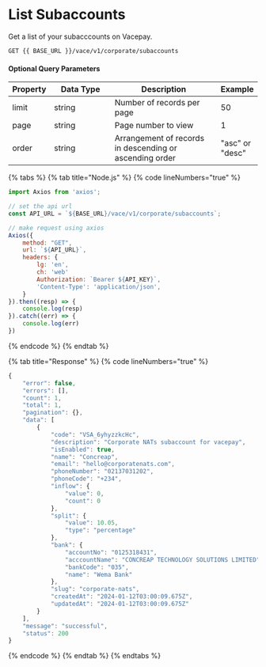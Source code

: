 # List Subaccounts

Get a list of your subacccounts on Vacepay.&#x20;

```
GET {{ BASE_URL }}/vace/v1/corporate/subaccounts
```

#### Optional Query Parameters

<table><thead><tr><th>Property</th><th width="158">Data Type</th><th width="279">Description</th><th>Example</th></tr></thead><tbody><tr><td>limit</td><td>string</td><td>Number of records per page</td><td>50</td></tr><tr><td>page</td><td>string</td><td>Page number to view</td><td>1</td></tr><tr><td>order</td><td>string</td><td>Arrangement of records in descending or ascending order</td><td>"asc" or "desc"</td></tr></tbody></table>

{% tabs %}
{% tab title="Node.js" %}
{% code lineNumbers="true" %}
```javascript
import Axios from 'axios';

// set the api url
const API_URL = `${BASE_URL}/vace/v1/corporate/subaccounts`;

// make request using axios
Axios({
    method: "GET",
    url: `${API_URL}`,
    headers: {
        lg: 'en',
        ch: 'web'
        Authorization: `Bearer ${API_KEY}`,
        'Content-Type': 'application/json',
    }
}).then((resp) => {
    console.log(resp)
}).catch((err) => {
    console.log(err)
})
```
{% endcode %}
{% endtab %}

{% tab title="Response" %}
{% code lineNumbers="true" %}
```javascript
{
    "error": false,
    "errors": [],
    "count": 1,
    "total": 1,
    "pagination": {},
    "data": [
        {
            "code": "VSA_6yhyzzkcHc",
            "description": "Corporate NATs subaccount for vacepay",
            "isEnabled": true,
            "name": "Concreap",
            "email": "hello@corporatenats.com",
            "phoneNumber": "02137031202",
            "phoneCode": "+234",
            "inflow": {
                "value": 0,
                "count": 0
            },
            "split": {
                "value": 10.05,
                "type": "percentage"
            },
            "bank": {
                "accountNo": "0125318431",
                "acccountName": "CONCREAP TECHNOLOGY SOLUTIONS LIMITED",
                "bankCode": "035",
                "name": "Wema Bank"
            },
            "slug": "corporate-nats",
            "createdAt": "2024-01-12T03:00:09.675Z",
            "updatedAt": "2024-01-12T03:00:09.675Z"
        }
    ],
    "message": "successful",
    "status": 200
}
```
{% endcode %}
{% endtab %}
{% endtabs %}
